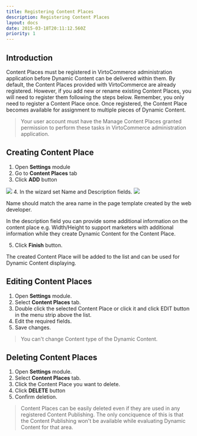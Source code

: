 ```yaml
---
title: Registering Content Places
description: Registering Content Places
layout: docs
date: 2015-03-18T20:11:12.560Z
priority: 1
---
```

## Introduction

Content Places must be registered in VirtoCommerce administration application before Dynamic Content can be delivered within them. By default, the Content Places provided with VirtoCommerce are already registered. However, if you add new or rename existing Content Places, you will need to register them following the steps below. Remember, you only need to register a Content Place once. Once registered, the Content Place becomes available for assignment to multiple pieces of Dynamic Content.

> Your user account must have the Manage Content Places granted permission to perform these tasks in VirtoCommerce administration application.

## Creating Content Place

1. Open **Settings** module
2. Go to **Content Places** tab
3. Click **ADD** button
  <img src="../../../assets/images/docs/image2013-5-29 17_38_44.png" />
4. In the wizard set Name and Description fields.
  <img src="../../../assets/images/docs/image2013-5-30 16_20_35.png" />

Name should match the area name in the page template created by the web developer.

In the description field you can provide some additional information on the content place e.g. Width/Height to support marketers with additional information while they create Dynamic Content for the Content Place.

5. Click **Finish** button.

The created Content Place will be added to the list and can be used for Dynamic Content displaying.

## Editing Content Places

1. Open **Settings** module.
2. Select **Content Places** tab.
3. Double click the selected Content Place or click it and click EDIT button in the menu strip above the list.
4. Edit the required fields.
5. Save changes.

> You can't change Content type of the Dynamic Content.

## Deleting Content Places

1. Open **Settings** module.
2. Select **Content Places** tab.
3. Click the Content Place you want to delete.
4. Click **DELETE** button
5. Confirm deletion.

> Content Places can be easily deleted even if they are used in any registered Content Publishing. The only conciquence of this is that the Content Publishing won't be available while evaluating Dynamic Content for that area.